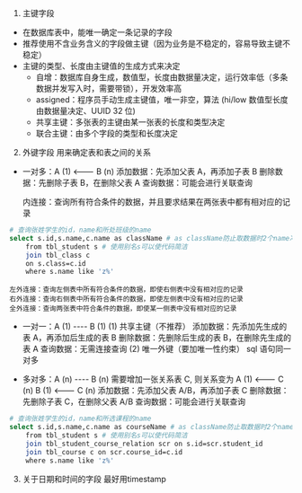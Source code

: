 1. 主键字段
- 在数据库表中，能唯一确定一条记录的字段
- 推荐使用不含业务含义的字段做主键（因为业务是不稳定的，容易导致主键不稳定）
- 主键的类型、长度由主键值的生成方式来决定
	- 自增：数据库自身生成，数值型，长度由数据量决定，运行效率低（多条数据并发写入时，需要带锁），开发效率高
	- assigned：程序员手动生成主键值，唯一非空，算法 (hi/low 数值型长度由数据量决定、UUID 32 位)
	- 共享主键：多张表的主键由某一张表的长度和类型决定
	- 联合主键：由多个字段的类型和长度决定

2. 外键字段
用来确定表和表之间的关系
- 一对多：A (1) <--- B (n)
	添加数据：先添加父表 A，再添加子表 B
	删除数据：先删除子表 B，在删除父表 A
	查询数据：可能会进行关联查询
	
	内连接：查询所有符合条件的数据，并且要求结果在两张表中都有相对应的记录
```bash
# 查询张姓学生的id，name和所处班级的name
select s.id,s.name,c.name as className # as className防止取数据时2个name冲突
	from tbl_student s # 使用别名s可以使代码简洁
	join tbl_class c 
	on s.class=c.id
	where s.name like 'z%'
```
	左外连接：查询左侧表中所有符合条件的数据，即使右侧表中没有相对应的记录
	右外连接：查询右侧表中所有符合条件的数据，即使左侧表中没有相对应的记录
	全外连接：查询两张表中符合条件的数据，即使某一侧表中没有相对应的记录
	
- 一对一：A (1) ---- B (1)
	(1) 共享主键（不推荐）
		添加数据：先添加先生成的表 A，再添加后生成的表 B
		删除数据：先删除后生成的表 B，在删除先生成的表 A
		查询数据：无需连接查询
	(2) 唯一外键（要加唯一性约束）
		sql 语句同一对多

- 多对多：A (n) ---- B (n)
	需要增加一张关系表 C, 则关系变为
	A (1) <--- C (n)
	B (1) <--- C (n)
	添加数据：先添加父表 A/B，再添加子表 C
	删除数据：先删除子表 C，在删除父表 A/B
	查询数据：可能会进行关联查询
```bash
# 查询张姓学生的id，name和所选课程的name
select s.id,s.name,c.name as courseName # as className防止取数据时2个name冲突
	from tbl_student s # 使用别名s可以使代码简洁
	join tbl_student_course_relation scr on s.id=scr.student_id
	join tbl_course c on scr.course_id=c.id 
	where s.name like 'z%'
```

3. 关于日期和时间的字段
	最好用timestamp